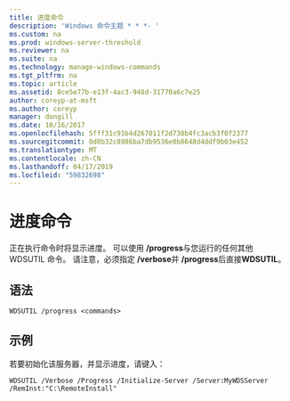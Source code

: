 ```yaml
---
title: 进度命令
description: 'Windows 命令主题 * * *- '
ms.custom: na
ms.prod: windows-server-threshold
ms.reviewer: na
ms.suite: na
ms.technology: manage-windows-commands
ms.tgt_pltfrm: na
ms.topic: article
ms.assetid: 8ce5e77b-e13f-4ac3-948d-31770a6c7e25
author: coreyp-at-msft
ms.author: coreyp
manager: dongill
ms.date: 10/16/2017
ms.openlocfilehash: 5fff31c91b4d267011f2d738b4fc3acb3f0f2377
ms.sourcegitcommit: 0d0b32c8986ba7db9536e0b8648d4ddf9b03e452
ms.translationtype: MT
ms.contentlocale: zh-CN
ms.lasthandoff: 04/17/2019
ms.locfileid: "59832698"
---
```

# <a name="the-progress-command"></a>进度命令



正在执行命令时将显示进度。 可以使用 **/progress**与您运行的任何其他 WDSUTIL 命令。 请注意，必须指定 **/verbose**并 **/progress**后直接**WDSUTIL**。

## <a name="syntax"></a>语法

```
WDSUTIL /progress <commands>
```

## <a name="examples"></a>示例

若要初始化该服务器，并显示进度，请键入：
```
WDSUTIL /Verbose /Progress /Initialize-Server /Server:MyWDSServer /RemInst:"C:\RemoteInstall"
```
